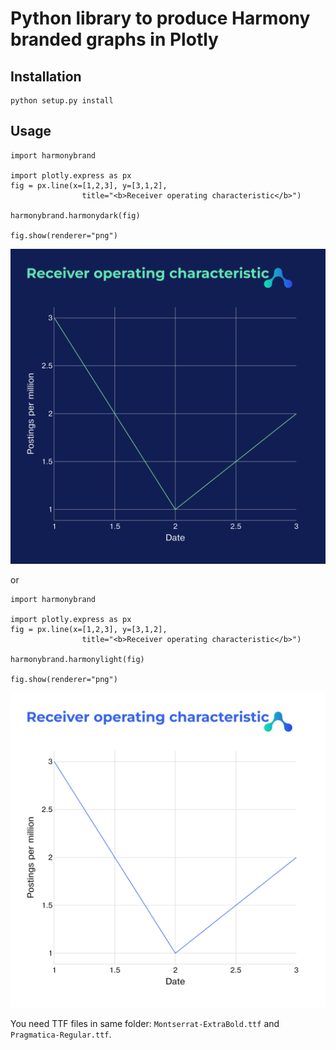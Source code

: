 # Python library to produce Harmony branded graphs in Plotly

## Installation

```
python setup.py install
```

## Usage

```
import harmonybrand

import plotly.express as px
fig = px.line(x=[1,2,3], y=[3,1,2],
                title="<b>Receiver operating characteristic</b>")

harmonybrand.harmonydark(fig)

fig.show(renderer="png")
```

![light](harmony_dark.png)

or

```
import harmonybrand

import plotly.express as px
fig = px.line(x=[1,2,3], y=[3,1,2],
                title="<b>Receiver operating characteristic</b>")

harmonybrand.harmonylight(fig)

fig.show(renderer="png")
```

![light](harmony_light.png)

You need TTF files in same folder: `Montserrat-ExtraBold.ttf` and `Pragmatica-Regular.ttf`.
